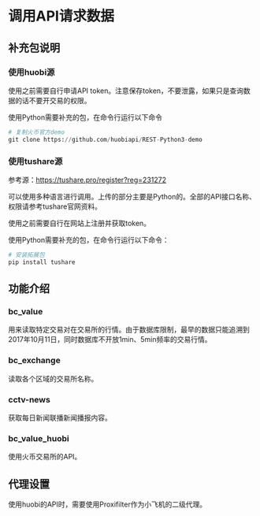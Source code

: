# 调用API请求数据

## 补充包说明

### 使用huobi源

使用之前需要自行申请API token。注意保存token，不要泄露，如果只是查询数据的话不要开交易的权限。

使用Python需要补充的包，在命令行运行以下命令

```python
# 复制火币官方demo
git clone https://github.com/huobiapi/REST-Python3-demo
```

### 使用tushare源

参考源：https://tushare.pro/register?reg=231272

可以使用多种语言进行调用。上传的部分主要是Python的。全部的API接口名称、权限请参考tushare官网资料。

使用之前需要自行在网站上注册并获取token。

使用Python需要补充的包，在命令行运行以下命令：

```python
# 安装拓展包
pip install tushare
```

## 功能介绍

### bc_value

用来读取特定交易对在交易所的行情。由于数据库限制，最早的数据只能追溯到2017年10月11日，同时数据库不开放1min、5min频率的交易行情。

### bc_exchange

读取各个区域的交易所名称。

### cctv-news

获取每日新闻联播新闻播报内容。

### bc_value_huobi

使用火币交易所的API。

## 代理设置

使用huobi的API时，需要使用Proxifilter作为小飞机的二级代理。